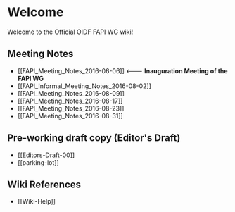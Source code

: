 # Welcome

Welcome to the Official OIDF FAPI WG wiki! 

## Meeting Notes

* [[FAPI_Meeting_Notes_2016-06-06]] <--- **Inauguration Meeting of the FAPI WG** 
* [[FAPI_Informal_Meeting_Notes_2016-08-02]]
* [[FAPI_Meeting_Notes_2016-08-09]]
* [[FAPI_Meeting_Notes_2016-08-17]]
* [[FAPI_Meeting_Notes_2016-08-23]]
* [[FAPI_Meeting_Notes_2016-08-31]]

## Pre-working draft copy (Editor's Draft)

* [[Editors-Draft-00]] 
* [[parking-lot]]

## Wiki References

* [[Wiki-Help]]